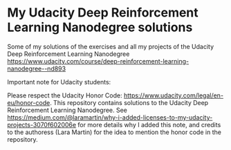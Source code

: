 # My Udacity Deep Reinforcement Learning Nanodegree solutions
Some of my solutions of the exercises and all my projects of the Udacity Deep Reinforcement Learning Nanodegree https://www.udacity.com/course/deep-reinforcement-learning-nanodegree--nd893


Important note for Udacity students:

Please respect the Udacity Honor Code: https://www.udacity.com/legal/en-eu/honor-code. This repository contains solutions to the Udacity Deep Reinforcement Learning Nanodegree. See https://medium.com/@laramartin/why-i-added-licenses-to-my-udacity-projects-3070f602006e for more details why I added this note, and credits to the authoress (Lara Martin) for the idea to mention the honor code in the repository.
